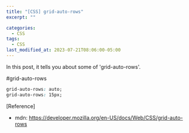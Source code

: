 ```yaml
---
title: "[CSS] grid-auto-rows"
excerpt: ""

categories:
  - CSS
tags:
  - CSS
last_modified_at: 2023-07-21T08:06:00-05:00
---
```


In this post, it tells you about some of 'grid-auto-rows'.

#grid-auto-rows

```css
grid-auto-rows: auto;
grid-auto-rows: 15px;
```

[Reference]

- mdn: <https://developer.mozilla.org/en-US/docs/Web/CSS/grid-auto-rows>
